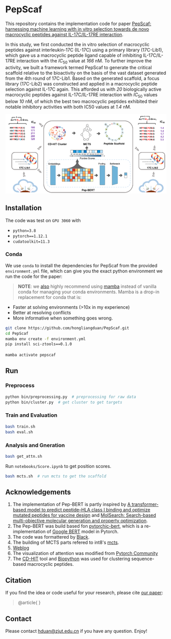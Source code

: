 # PepScaf

This repository contains the implementation code for paper [PepScaf: harnessing machine learning with in vitro selection towards de novo macrocyclic peptides against IL-17C/IL-17RE interaction]().

In this study, we first conducted the in vitro selection of macrocyclic peptides against interleukin-17C (IL-17C) using a primary library (17C-Lib1), which gave us a macrocyclic peptide ligand capable of inhibiting IL-17C/IL-17RE interaction with the $IC_{50}$ value at *166* nM. To further improve the activity, we built a framework termed PepScaf to generate the critical scaffold relative to the bioactivity on the basis of the vast dataset generated from the 4th round of 17C-Lib1. Based on the generated scaffold, a focus library (17C-Lib2) was constructed and applied in a macrocyclic peptide selection against IL-17C again. This afforded us with *20* biologically active macrocyclic peptides against IL-17C/IL-17RE interaction with $IC_{50}$ values below *10* nM, of which the best two macrocyclic peptides exhibited their notable inhibitory activities with both IC50 values at *1.4* nM.

![Flow Chart](figures/flow.png)

## Installation

The code was test on `GPU 3060` with

- `python=3.8`
- `pytorch==1.12.1`
- `cudatoolkit=11.3`

### Conda

We use `conda` to install the dependencies for PepScaf from the provided `environment.yml` file, which can give you the exact python environment we run the code for the paper:

> **NOTE**: we [also](https://github.com/mattragoza/liGAN) highly recommend using [mamba](https://mamba.readthedocs.io/en/latest/) instead of vanilla conda for managing your conda environments. Mamba is a drop-in replacement for conda that is:

- Faster at solving environments (>10x in my experience)
- Better at resolving conflicts
- More informative when something goes wrong.

```bash
git clone https://github.com/hongliangduan/PepScaf.git
cd PepScaf
mamba env create -f environment.yml
pip install sci-ztools==0.1.0

mamba activate pepscaf
```

## Run

### Preprocess

```bash
python bin/preprocessing.py  # preprocessing for raw data
python bin/cluster.py  # get cluster to get targets
```

### Train and Evaluation

```bash
bash train.sh
bash eval.sh
```

### Analysis and Gneration

```bash
bash get_attn.sh
```

Run `notebooks/Score.ipynb` to get position scores.

```bash
bash mcts.sh  # run mcts to get the scaffold
```

## Acknowledgements

1. The implementation of Pep-BERT is partly inspired by [A transformer-based model to predict peptide–HLA class I binding and optimize mutated peptides for vaccine design](https://www.nature.com/articles/s42256-022-00459-7) and [MolSearch: Search-based multi-objective molecular generation and property optimization](https://doi.org/10.1145/3534678.3542676).
2. The Pep-BERT was build based fon [pytorchic-bert](https://github.com/dhlee347/pytorchic-bert), which is a re-implementation of [Google BERT](https://github.com/google-research/bert) model in Pytorch.
3. The code was formattered by [Black](https://github.com/psf/black).
4. The building of MCTS parts refered to int8's [mcts](https://github.com/int8/monte-carlo-tree-search).
5. [Weblog](https://weblogo.berkeley.edu/logo.cgi)
6. The visualization of attention was modified from [Pytorch Community](https://pytorch.org/tutorials/)
7. The [CD-HIT](https://sites.google.com/view/cd-hit) tool and [Biopython](https://biopython.org) was used for clustering sequence-based macrocyclic peptides.

## Citation

If you find the idea or code useful for your research, please cite [our paper]():

> @article{
> }

## Contact

Please contact hduan@zjut.edu.cn if you have any question. Enjoy!
